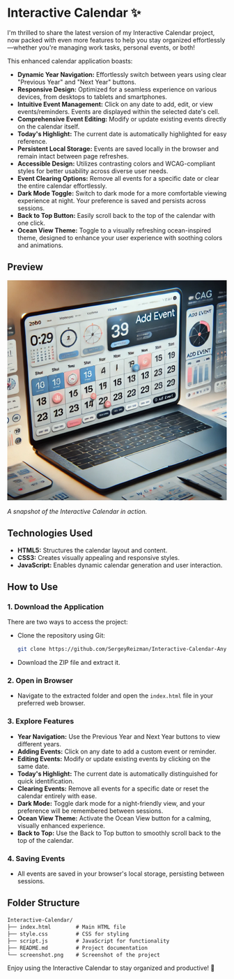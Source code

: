# Interactive Calendar ✨

I'm thrilled to share the latest version of my Interactive Calendar project, now packed with even more features to help you stay organized effortlessly—whether you're managing work tasks, personal events, or both!

This enhanced calendar application boasts:

- **Dynamic Year Navigation:** Effortlessly switch between years using clear "Previous Year" and "Next Year" buttons.
- **Responsive Design:** Optimized for a seamless experience on various devices, from desktops to tablets and smartphones.
- **Intuitive Event Management:** Click on any date to add, edit, or view events/reminders. Events are displayed within the selected date's cell.
- **Comprehensive Event Editing:** Modify or update existing events directly on the calendar itself.
- **Today's Highlight:** The current date is automatically highlighted for easy reference.
- **Persistent Local Storage:** Events are saved locally in the browser and remain intact between page refreshes.
- **Accessible Design:** Utilizes contrasting colors and WCAG-compliant styles for better usability across diverse user needs.
- **Event Clearing Options:** Remove all events for a specific date or clear the entire calendar effortlessly.
- **Dark Mode Toggle:** Switch to dark mode for a more comfortable viewing experience at night. Your preference is saved and persists across sessions.
- **Back to Top Button:** Easily scroll back to the top of the calendar with one click.
- **Ocean View Theme:** Toggle to a visually refreshing ocean-inspired theme, designed to enhance your user experience with soothing colors and animations.

## Preview

![Interactive Calendar Screenshot](screenshot.png)

*A snapshot of the Interactive Calendar in action.*

## Technologies Used

- **HTML5:** Structures the calendar layout and content.
- **CSS3:** Creates visually appealing and responsive styles.
- **JavaScript:** Enables dynamic calendar generation and user interaction.

## How to Use

### 1. **Download the Application**

There are two ways to access the project:

- Clone the repository using Git:

  ```bash
  git clone https://github.com/SergeyReizman/Interactive-Calendar-Any-Year.git
  ```

- Download the ZIP file and extract it.

### 2. **Open in Browser**

- Navigate to the extracted folder and open the `index.html` file in your preferred web browser.

### 3. **Explore Features**

- **Year Navigation:** Use the Previous Year and Next Year buttons to view different years.
- **Adding Events:** Click on any date to add a custom event or reminder.
- **Editing Events:** Modify or update existing events by clicking on the same date.
- **Today's Highlight:** The current date is automatically distinguished for quick identification.
- **Clearing Events:** Remove all events for a specific date or reset the calendar entirely with ease.
- **Dark Mode:** Toggle dark mode for a night-friendly view, and your preference will be remembered between sessions.
- **Ocean View Theme:** Activate the Ocean View button for a calming, visually enhanced experience.
- **Back to Top:** Use the Back to Top button to smoothly scroll back to the top of the calendar.

### 4. **Saving Events**

- All events are saved in your browser's local storage, persisting between sessions.

## Folder Structure

```
Interactive-Calendar/
├── index.html        # Main HTML file
├── style.css         # CSS for styling
├── script.js         # JavaScript for functionality
├── README.md         # Project documentation
└── screenshot.png    # Screenshot of the project
```

Enjoy using the Interactive Calendar to stay organized and productive! 🚀

